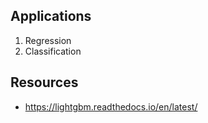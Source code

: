 ## Applications
1. Regression
2. Classification

## Resources
- https://lightgbm.readthedocs.io/en/latest/
